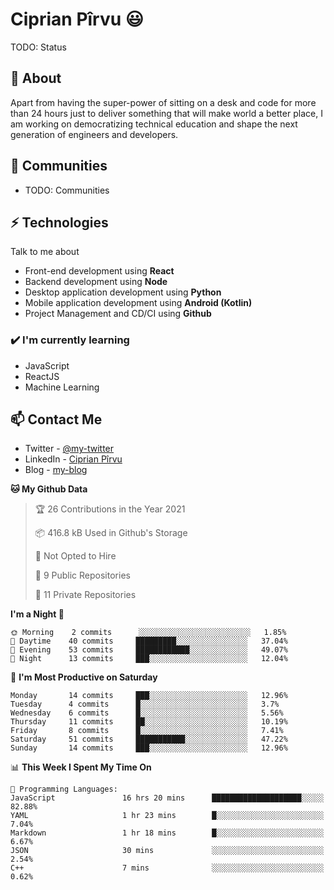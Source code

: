 # Ciprian Pîrvu 😃

TODO: Status

## 🧐 About

Apart from having the super-power of sitting on a desk and code for more than 24 hours just to deliver something that will make world a better place, I am working on democratizing technical education and shape the next generation of engineers and developers.

## 👯 Communities

-   TODO: Communities

## ⚡ Technologies

Talk to me about

-   Front-end development using **React**
-   Backend development using **Node**
-   Desktop application development using **Python**
-   Mobile application development using **Android (Kotlin)**
-   Project Management and CD/CI using **Github**

### ✔️ I'm currently learning

-   JavaScript
-   ReactJS
-   Machine Learning

## 📫 Contact Me

-   Twitter - [@my-twitter]()
-   LinkedIn - [Ciprian Pîrvu](https://www.linkedin.com/in/p%C3%AErvu-ciprian-cristian-4415991b1/)
-   Blog - [my-blog]()

<!--START_SECTION:waka-->
**🐱 My Github Data** 

> 🏆 26 Contributions in the Year 2021
 > 
> 📦 416.8 kB Used in Github's Storage 
 > 
> 🚫 Not Opted to Hire
 > 
> 📜 9 Public Repositories 
 > 
> 🔑 11 Private Repositories  
 > 
**I'm a Night 🦉** 

```text
🌞 Morning    2 commits      ░░░░░░░░░░░░░░░░░░░░░░░░░   1.85% 
🌆 Daytime    40 commits     █████████░░░░░░░░░░░░░░░░   37.04% 
🌃 Evening    53 commits     ████████████░░░░░░░░░░░░░   49.07% 
🌙 Night      13 commits     ███░░░░░░░░░░░░░░░░░░░░░░   12.04%

```
📅 **I'm Most Productive on Saturday** 

```text
Monday       14 commits     ███░░░░░░░░░░░░░░░░░░░░░░   12.96% 
Tuesday      4 commits      █░░░░░░░░░░░░░░░░░░░░░░░░   3.7% 
Wednesday    6 commits      █░░░░░░░░░░░░░░░░░░░░░░░░   5.56% 
Thursday     11 commits     ██░░░░░░░░░░░░░░░░░░░░░░░   10.19% 
Friday       8 commits      █░░░░░░░░░░░░░░░░░░░░░░░░   7.41% 
Saturday     51 commits     ███████████░░░░░░░░░░░░░░   47.22% 
Sunday       14 commits     ███░░░░░░░░░░░░░░░░░░░░░░   12.96%

```


📊 **This Week I Spent My Time On** 

```text
💬 Programming Languages: 
JavaScript               16 hrs 20 mins      ████████████████████░░░░░   82.88% 
YAML                     1 hr 23 mins        █░░░░░░░░░░░░░░░░░░░░░░░░   7.04% 
Markdown                 1 hr 18 mins        █░░░░░░░░░░░░░░░░░░░░░░░░   6.67% 
JSON                     30 mins             ░░░░░░░░░░░░░░░░░░░░░░░░░   2.54% 
C++                      7 mins              ░░░░░░░░░░░░░░░░░░░░░░░░░   0.62%

```


<!--END_SECTION:waka-->
